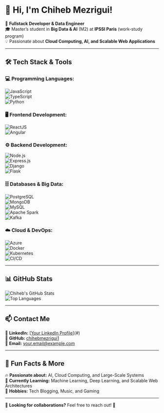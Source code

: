 # 👋 Hi, I'm Chiheb Mezrigui!  

🚀 **Fullstack Developer & Data Engineer**  
🎓 Master’s student in **Big Data & AI** (M2) at **IPSSI Paris** (work-study program)  
💡 Passionate about **Cloud Computing, AI, and Scalable Web Applications**  

---

## 🛠️ Tech Stack & Tools  

### **💻 Programming Languages:**  
![JavaScript](https://img.shields.io/badge/JavaScript-F7DF1E?style=flat&logo=javascript&logoColor=black)  
![TypeScript](https://img.shields.io/badge/TypeScript-007ACC?style=flat&logo=typescript&logoColor=white)  
![Python](https://img.shields.io/badge/Python-3776AB?style=flat&logo=python&logoColor=white)  

### **🖥️ Frontend Development:**  
![ReactJS](https://img.shields.io/badge/ReactJS-61DAFB?style=flat&logo=react&logoColor=black)  
![Angular](https://img.shields.io/badge/Angular-DD0031?style=flat&logo=angular&logoColor=white)  

### **⚙️ Backend Development:**  
![Node.js](https://img.shields.io/badge/Node.js-339933?style=flat&logo=nodedotjs&logoColor=white)  
![Express.js](https://img.shields.io/badge/Express.js-000000?style=flat&logo=express&logoColor=white)  
![Django](https://img.shields.io/badge/Django-092E20?style=flat&logo=django&logoColor=white)  
![Flask](https://img.shields.io/badge/Flask-000000?style=flat&logo=flask&logoColor=white)  

### **🗄️ Databases & Big Data:**  
![PostgreSQL](https://img.shields.io/badge/PostgreSQL-316192?style=flat&logo=postgresql&logoColor=white)  
![MongoDB](https://img.shields.io/badge/MongoDB-47A248?style=flat&logo=mongodb&logoColor=white)  
![MySQL](https://img.shields.io/badge/MySQL-4479A1?style=flat&logo=mysql&logoColor=white)  
![Apache Spark](https://img.shields.io/badge/Apache%20Spark-FDEE21?style=flat&logo=apachespark&logoColor=black)  
![Kafka](https://img.shields.io/badge/Kafka-231F20?style=flat&logo=apachekafka&logoColor=white)  

### **☁️ Cloud & DevOps:**  
![Azure](https://img.shields.io/badge/Microsoft%20Azure-0078D4?style=flat&logo=microsoftazure&logoColor=white)  
![Docker](https://img.shields.io/badge/Docker-2496ED?style=flat&logo=docker&logoColor=white)  
![Kubernetes](https://img.shields.io/badge/Kubernetes-326CE5?style=flat&logo=kubernetes&logoColor=white)  
![CI/CD](https://img.shields.io/badge/CI%2FCD-5C2D91?style=flat&logo=githubactions&logoColor=white)  

---

## 📊 GitHub Stats  

![Chiheb's GitHub Stats](https://github-readme-stats.vercel.app/api?username=chihebmezrigui1&show_icons=true&theme=radical)  
![Top Languages](https://github-readme-stats.vercel.app/api/top-langs/?username=chihebmezrigui1&layout=compact&theme=radical)  

---

## 📫 Contact Me  

📌 **LinkedIn:** [[Your LinkedIn Profile](https://www.linkedin.com/in/chihab-mezrigui-6b0b531ab/)](#)  
📌 **GitHub:** [chihebmezrigui1](https://github.com/chihebmezrigui1)  
📌 **Email:** your.email@example.com  

---

## 🎯 Fun Facts & More  
🔥 **Passionate about:** AI, Cloud Computing, and Large-Scale Systems  
🎯 **Currently Learning:** Machine Learning, Deep Learning, and Scalable Web Architectures  
🎵 **Hobbies:** Tech Blogging, Music, and Gaming  

---

👀 **Looking for collaborations?** Feel free to reach out! 🚀  
